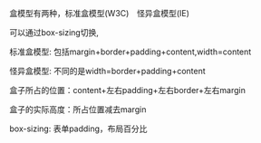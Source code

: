盒模型有两种，标准盒模型(W3C)　怪异盒模型(IE)

可以通过box-sizing切换,

标准盒模型:  包括margin+border+padding+content,width=content

怪异盒模型: 不同的是width=border+padding+content

盒子所占的位置：content+左右padding+左右border+左右margin

盒子的实际高度：所占位置减去margin



box-sizing: 表单padding，布局百分比

